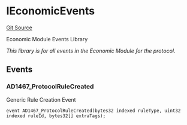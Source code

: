 # IEconomicEvents
[Git Source](https://github.com/thrackle-io/tron/blob/502533a6ffb2af342c0e88aaf7562842e91b57b1/src/common/IEvents.sol)

Economic Module Events Library

*This library is for all events in the Economic Module for the protocol.*


## Events
### AD1467_ProtocolRuleCreated
Generic Rule Creation Event


```solidity
event AD1467_ProtocolRuleCreated(bytes32 indexed ruleType, uint32 indexed ruleId, bytes32[] extraTags);
```

